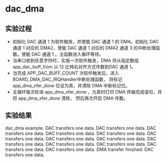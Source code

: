# dac_dma

## 实验过程

+ 初始化 DAC 通道 1 为软件触发，并使能 DAC 通道 1 的 DMA。初始化 DAC 通道 1 对应的 DMA2，使能 DAC 通道 1 对应的 DMA2 通道 3 的中断处理函数。使能 DAC 通道 1 。主函数进入循环等待。
+ 当串口收到任意字符时，实施一次软件触发，DMA 将从指定数组 app_dac_buff_from 以 12 比特右对齐方式传数到DAC 通道 1。
+ 当完成 APP_DAC_BUFF_COUNT 次软件触发后，进入BOARD_DMA_DAC_IRQHandler中断处理函数， 将标记 app_dma_xfer_done 位设为真，并清除 DMA 中断标记位。
+ 主循环每次轮询 app_dma_xfer_done ，为真时打印 DMA 传输完成语句，并将 app_dma_xfer_done 清除， 然后再次开启 DMA 传数。

## 实验结果

dac_dma example.
DAC transfers one data.
DAC transfers one data.
DAC transfers one data.
DAC transfers one data.
DAC transfers one data.
DAC transfers one data.
DAC transfers one data.
DAC transfers one data.
DAC transfers one data.
DAC transfers one data.
DAC transfers one data.
DAC transfers one data.
DAC transfers one data.
DMA transfer finished.
DAC transfers one data.